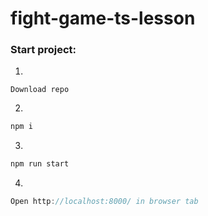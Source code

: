 # fight-game-ts-lesson

### Start project:

1.
```
Download repo
```


2.
 ```javascript
npm i
```


3.
 ```javascript
npm run start
```


4.
```javascript
Open http://localhost:8000/ in browser tab
```
